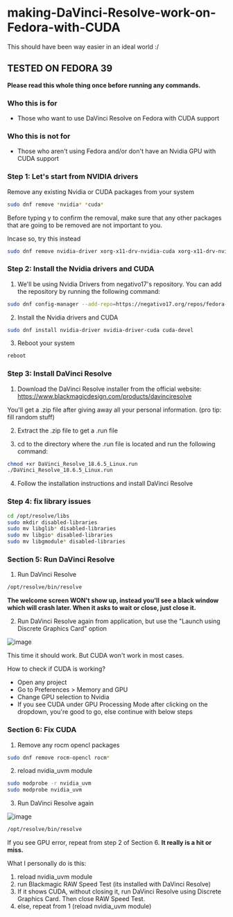# making-DaVinci-Resolve-work-on-Fedora-with-CUDA

This should have been way easier in an ideal world :/

## TESTED ON FEDORA 39

**Please read this whole thing once before running any commands.**

### Who this is for

- Those who want to use DaVinci Resolve on Fedora with CUDA support

### Who this is not for

- Those who aren't using Fedora and/or don't have an Nvidia GPU with CUDA support

### Step 1: Let's start from NVIDIA drivers

Remove any existing Nvidia or CUDA packages from your system

```bash
sudo dnf remove *nvidia* *cuda*
```

Before typing y to confirm the removal, make sure that any other packages that are going to be removed are not important to you.

Incase so, try this instead 

```bash
sudo dnf remove nvidia-driver xorg-x11-drv-nvidia-cuda xorg-x11-drv-nvidia-cuda-libs nvidia-driver-cuda cuda-devel
```


### Step 2: Install the Nvidia drivers and CUDA

1. We'll be using Nvidia Drivers from negativo17's repository. You can add the repository by running the following command:

```bash
sudo dnf config-manager --add-repo=https://negativo17.org/repos/fedora-nvidia.repo
```

2. Install the Nvidia drivers and CUDA

```bash
sudo dnf install nvidia-driver nvidia-driver-cuda cuda-devel 
```

3. Reboot your system

```bash
reboot
```


### Step 3: Install DaVinci Resolve

1. Download the DaVinci Resolve installer from the official website: https://www.blackmagicdesign.com/products/davinciresolve

You'll get a .zip file after giving away all your personal information. (pro tip: fill random stuff)

2. Extract the .zip file to get a .run file

3. cd to the directory where the .run file is located and run the following command:

```bash
chmod +xr DaVinci_Resolve_18.6.5_Linux.run
./DaVinci_Resolve_18.6.5_Linux.run
```

4. Follow the installation instructions and install DaVinci Resolve

### Step 4: fix library issues

```bash
cd /opt/resolve/libs
sudo mkdir disabled-libraries
sudo mv libglib* disabled-libraries
sudo mv libgio* disabled-libraries
sudo mv libgmodule* disabled-libraries
```

### Section 5: Run DaVinci Resolve 

1. Run DaVinci Resolve

```bash
/opt/resolve/bin/resolve
```

**The welcome screen WON't show up, instead you'll see a black window which will crash later. 
When it asks to wait or close, just close it.**


2. Run DaVinci Resolve again from application, but use the "Launch using Discrete Graphics Card" option 

![image](https://github.com/realKarthikNair/making-DaVinci-Resolve-work-on-Fedora-with-CUDA/assets/78267371/5537b047-4738-466b-a2a7-b047b7e5e560)


This time it should work. But CUDA won't work in most cases.

How to check if CUDA is working?

- Open any project
- Go to Preferences > Memory and GPU
- Change GPU selection to Nvidia
- If you see CUDA under GPU Processing Mode after clicking on the dropdown, you're good to go, else continue with below steps

### Section 6: Fix CUDA

1. Remove any rocm opencl packages

```bash
sudo dnf remove rocm-opencl rocm*
```

2. reload nvidia_uvm module

```bash
sudo modprobe -r nvidia_uvm
sudo modprobe nvidia_uvm
```

3. Run DaVinci Resolve again

![image](https://github.com/realKarthikNair/making-DaVinci-Resolve-work-on-Fedora-with-CUDA/assets/78267371/5537b047-4738-466b-a2a7-b047b7e5e560)


```bash
/opt/resolve/bin/resolve
```

If you see GPU error, repeat from step 2 of Section 6. **It really is a hit or miss.**

What I personally do is this: 

1. reload nvidia_uvm module
2. run Blackmagic RAW Speed Test (its installed with DaVinci Resolve)
3. If it shows CUDA, without closing it, run DaVinci Resolve using Discrete Graphics Card. Then close RAW Speed Test.
4. else, repeat from 1 (reload nvidia_uvm module)

